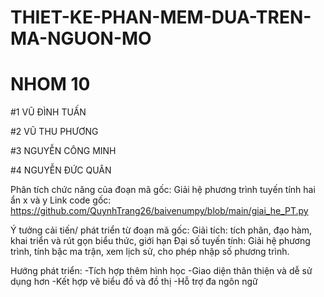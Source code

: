 # THIET-KE-PHAN-MEM-DUA-TREN-MA-NGUON-MO
# NHOM 10
#1 VŨ ĐÌNH TUẤN

#2 VŨ THU PHƯƠNG

#3 NGUYỄN CÔNG MINH

#4 NGUYỄN ĐỨC QUÂN

Phân tích chức năng của đoạn mã gốc: Giải hệ phương trình tuyến tính hai ẩn x và y
Link code gốc: https://github.com/QuynhTrang26/baivenumpy/blob/main/giai_he_PT.py

Ý tưởng cải tiến/ phát triển từ đoạn mã gốc:
Giải tích: tích phân, đạo hàm, khai triển và rút gọn biểu thức, giới hạn
Đại số tuyến tính: Giải hệ phương trình, tính bậc ma trận, xem lịch sử, cho phép nhập số phương trình.

Hướng phát triển:
-Tích hợp thêm hình học
-Giao diện thân thiện và dễ sử dụng hơn
-Kết hợp vẽ biểu đồ và đồ thị
-Hỗ trợ đa ngôn ngữ
